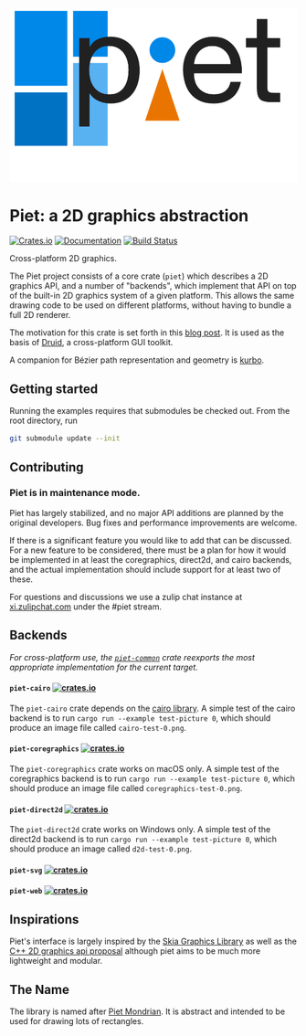 ![image of piet logo](./misc/piet-logo.png)

# Piet: a 2D graphics abstraction
[![Crates.io](https://img.shields.io/crates/v/piet)](https://crates.io/crates/piet)
[![Documentation](https://docs.rs/piet/badge.svg)](https://docs.rs/piet)
[![Build Status](https://travis-ci.com/linebender/piet.svg?branch=master)](https://travis-ci.com/linebender/piet)

Cross-platform 2D graphics.

The Piet project consists of a core crate (`piet`) which describes a 2D graphics API,
and a number of "backends", which implement that API on top of the built-in
2D graphics system of a given platform. This allows the same drawing code to be
used on different platforms, without having to bundle a full 2D renderer.

The motivation for this crate is set forth in this [blog post]. It is used as
the basis of [Druid], a cross-platform GUI toolkit.

A companion for Bézier path representation and geometry is [kurbo].

## Getting started

Running the examples requires that submodules be checked out. From the root
directory, run

```sh
git submodule update --init
```

## Contributing

### Piet is in maintenance mode.

Piet has largely stabilized, and no major API additions are planned by the
original developers. Bug fixes and performance improvements are welcome.

If there is a significant feature you would like to add that can be discussed.
For a new feature to be considered, there must be a plan for how it would be
implemented in at least the coregraphics, direct2d, and cairo backends, and the
actual implementation should include support for at least two of these.

For questions and discussions we use a zulip chat instance at [xi.zulipchat.com][zulip]
under the #piet stream.

## Backends

*For cross-platform use, the [`piet-common`][] crate reexports the most
appropriate implementation for the current target.*

#### `piet-cairo` [![crates.io](https://img.shields.io/crates/v/piet-cairo)](https://crates.io/crates/piet-cairo)

The `piet-cairo` crate depends on the [cairo library][]. A simple test of the cairo
backend is to run `cargo run --example test-picture 0`, which should
produce an image file called `cairo-test-0.png`.

#### `piet-coregraphics` [![crates.io](https://img.shields.io/crates/v/piet-coregraphics)](https://crates.io/crates/piet-coregraphics)

The `piet-coregraphics` crate works on macOS only. A simple test of the coregraphics
backend is to run `cargo run --example test-picture 0`, which should
produce an image file called `coregraphics-test-0.png`.

#### `piet-direct2d` [![crates.io](https://img.shields.io/crates/v/piet-direct2d)](https://crates.io/crates/piet-direct2d)

The `piet-direct2d` crate works on Windows only. A simple test of the direct2d
backend is to run `cargo run --example test-picture 0`, which should
produce an image called `d2d-test-0.png`.

#### `piet-svg` [![crates.io](https://img.shields.io/crates/v/piet-svg)](https://crates.io/crates/piet-svg)
#### `piet-web` [![crates.io](https://img.shields.io/crates/v/piet-web)](https://crates.io/crates/piet-web)

## Inspirations

Piet's interface is largely inspired by the [Skia Graphics Library] as well as
the [C++ 2D graphics api proposal] although piet aims to be much more lightweight and modular.

## The Name

The library is named after [Piet Mondrian]. It is abstract and intended to
be used for drawing lots of rectangles.

[blog post]: https://raphlinus.github.io/rust/graphics/2018/10/11/2d-graphics.html
[Druid]: https://github.com/xi-editor/druid
[kurbo]: https://github.com/linebender/kurbo
[zulip]: https://xi.zulipchat.com
[Skia Graphics Library]: https://skia.org
[C++ 2D graphics api proposal]: http://www.open-std.org/jtc1/sc22/wg21/docs/papers/2018/p0267r8.pdf
[Piet Mondrian]: https://en.wikipedia.org/wiki/Piet_Mondrian
[`piet-common`]: https://crates.io/crates/piet-common
[cairo library]: https://www.cairographics.org/download/
